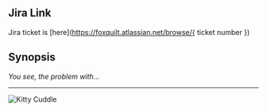 <!-- Link to Jira -->

## Jira Link

Jira ticket is [here](https://foxquilt.atlassian.net/browse/{ ticket number })

<!-- Provide a TL;DR description of the problem this PR addresses -->

## Synopsis

_You see, the problem with..._

---

<!-- MANDATORY: Go to giphy.com and find an appropriately hilarious Gif for your ticket. -->

![Kitty Cuddle](https://media.giphy.com/media/13TssDnUYhDIis/giphy.gif)
